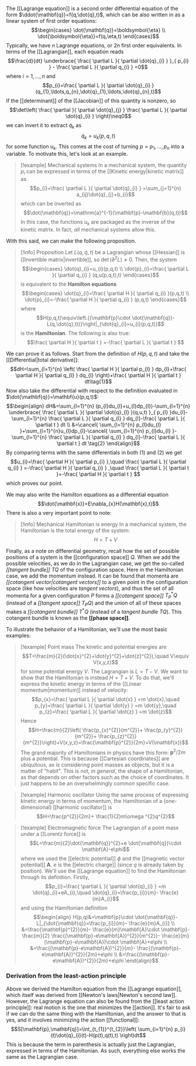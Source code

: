 The [[Lagrange equation]] is a second order differential equation of the form $\ddot{\mathbf{q}}=f(q,\dot{q},t)$, which can be also written in as a linear system of first order equations:
$$\begin{cases}
\dot{\mathbf{q}}=\boldsymbol{\eta} \\
\dot{\boldsymbol{\eta}}=f(q,\eta,t)
\end{cases}$$
Typically, we have $n$ Lagrange equations, or $2n$ first order equivalents. In terms of the [[Lagrangian]], each equation reads
$$\frac{d}{dt} \underbrace{ \frac{ \partial L }{ \partial \dot{q}_{i} } }_{ p_{i} } - \frac{ \partial L }{ \partial q_{i} } =0$$
where $i=1,\ldots,n$ and
$$p_{i}=\frac{ \partial L }{ \partial \dot{q}_{i} } (q_{1},\ldots,q_{n},\dot{q}_{1},\ldots,\dot{q}_{n},t)$$
If the [[determinant]] of the [[Jacobian]] of this quantity is nonzero, so
$$\det\left( \frac{ \partial  }{ \partial \dot{q}_{j} } \frac{ \partial L }{ \partial \dot{q}_{i} }  \right)\neq0$$
we can invert it to extract $\dot{q}_{k}$ as
$$\dot{q}_{k}=u_{k}(p,q,t)$$
for some function $u_{k}$. This comes at the cost of turning $p=p_{1},\ldots,p_{n}$ into a variable. To motivate this, let's look at an example.

> [!example] Mechanical systems
> In a mechanical system, the quantity $p_{i}$ can be expressed in terms of the [[Kinetic energy|kinetic matrix]] as
> $$p_{i}=\frac{ \partial L }{ \partial \dot{q}_{i} } =\sum_{j=1}^{n} a_{ij}\dot{q}_{j}+b_{i}$$
> which can be inverted as
> $$\dot{\mathbf{q}}=\mathrm{a}^{-1}(\mathbf{p}-\mathbf{b}(q,t))$$
> In this case, the functions $u_{k}$ are packaged as the inverse of the kinetic matrix. In fact, *all* mechanical systems allow this.

With this said, we can make the following proposition.

> [!info] Proposition
> Let $L(q,\dot{q},t)$ be a Lagrangian whose [[Hessian]] is [[Invertible matrix|invertible]], so $\det(\partial ^{2}L)\neq 0$. Then, the system
> $$\begin{cases}
> \dot{q}_{i}=u_{i}(p,q,t) \\
> \dot{p}_{i}=\frac{ \partial L }{ \partial q_{i} } (q,u(p,q,t),t)
> \end{cases}$$
> is equivalent to the **Hamilton equations**
> $$\begin{cases}
> \dot{q}_{i}=\frac{ \partial H }{ \partial q_{i} }(p,q,t) \\
> \dot{p}_{i}=-\frac{ \partial H }{ \partial q_{i} } (p,q,t)
> \end{cases}$$ 
> where
> $$H(p,q,t)\equiv\left.{(\mathbf{p}\cdot \dot{\mathbf{q}}-L(q,\dot{q},t))}\right|_{\dot{q}_{i}=u_{i}(p,q,t)}$$
> is the **Hamiltonian**. The following is also true:
> $$\frac{ \partial H }{ \partial t } =-\frac{ \partial L }{ \partial t } $$

We can prove it as follows. Start from the definition of $H(p,q,t)$ and take the [[Differential|total derivative]]:
$$dH=\sum_{l=1}^{n} \left( \frac{ \partial H }{ \partial p_{l} } dp_{l}+\frac{ \partial H }{ \partial q_{l} } dq_{l} \right)+\frac{ \partial H }{ \partial t } dt\tag{1}$$
Now also take the differential with respect to the definition evaluated in $\dot{\mathbf{q}}=\mathbf{u}(p,q,t)$:
$$\begin{align}
dH&=\sum_{l=1}^{n} (p_{l}du_{l}+u_{l}dp_{l})-\sum_{l=1}^{n} \underbrace{ \frac{ \partial L }{ \partial \dot{q}_{l} }(q,u,t) }_{ p_{l} }du_{l}-\sum_{l=1}^{n} \frac{ \partial L }{ \partial q_{l} } dq_{l}-\frac{ \partial L }{ \partial t } dt  \\
&=\cancel{ \sum_{l=1}^{n} p_{l}du_{l} }+\sum_{l=1}^{n}u_{l}dp_{l}-\cancel{ \sum_{l=1}^{n} p_{l}du_{l} }-\sum_{l=1}^{n} \frac{ \partial L }{ \partial q_{l} } dq_{l}-\frac{ \partial L }{ \partial t } dt \tag{2}
\end{align}$$
By comparing terms with the same differentials in both $(1)$ and $(2)$ we get
$$u_{i}=\frac{ \partial H }{ \partial p_{i} },\quad \frac{ \partial L }{ \partial q_{i} } =-\frac{ \partial H }{ \partial q_{i} } ,\quad \frac{ \partial L }{ \partial t }=-\frac{ \partial H }{ \partial t }   $$
which proves our point.

We may also write the Hamilton equations as a differential equation
$$\dot{\mathbf{x}}=E\nabla_{x}H(\mathbf{x},t)$$
There is also a very important point to note:

> [!info] Mechanical Hamiltonian is energy
> In a mechanical system, the Hamiltonian is the total energy of the system:
> $$H=T+V$$

Finally, as a note on differential geometry, recall how the set of possible positions of a system is the [[configuration space]] $Q$. When we add the possible velocities, as we do in the Lagrangian case, we get the so-called *[[tangent bundle]]* $TQ$ of the configuration space. Here in the Hamiltonian case, we add the momentum instead. It can be found that momenta are *[[cotangent vector|cotangent vectors]]* to a given point in the configuration space (like how velocities are *tangent vectors*), and thus the set of all momenta for a given configuration $P$ forms a *[[cotangent space]]* $T^{*}_{P}Q$ (instead of a *[[tangent space]]* $T_{P}Q$) and the union of all of these spaces makes a *[[cotangent bundle]]* $T^{*}Q$ (instead of a *tangent bundle* $TQ$). This cotangent bundle is known as the **[[phase space]]**.

To illustrate the behavior of a Hamiltonian, we'll use the most basic examples:

> [!example] Point mass
> The kinetic and potential energies are
> $$T=\frac{m}{2}(\dot{x}^{2}+\dot{y}^{2}+\dot{z}^{2}),\quad V\equiv V(x,y,z)$$
> for some potential energy $V$. The Lagrangian is $L=T-V$. We want to show that the Hamiltonian is instead $H=T+V$. To do that, we'll express the kinetic energy in terms of the [[Linear momentum|momentum]] instead of velocity:
> $$p_{x}=\frac{ \partial L }{ \partial \dot{x} } =m \dot{x},\quad p_{y}=\frac{ \partial L }{ \partial \dot{y} } =m \dot{y},\quad p_{z}=\frac{ \partial L }{ \partial \dot{z} } =m \dot{z}$$
> Hence
> $$H=\frac{m}{2}\left( \frac{p_{x}^{2}}{m^{2}}+ \frac{p_{y}^{2}}{m^{2}}+ \frac{p_{z}^{2}}{m^{2}}\right)+V(x,y,z)=\frac{\mathbf{p}^{2}}{2m}+V(\mathbf{x})$$
> The grand majority of Hamiltonians in physics have this form: $\mathbf{p}^{2}/2m$ plus a potential. This is because [[Cartesian coordinates]] are ubiquitous, as is considering point masses as objects, but it is a matter of "habit". This is not, *in general*, the shape of a Hamiltonian, as that depends on other factors such as the choice of coordinates. It just happens to be an overwhelmingly common specific case.

> [!example] Harmonic oscillator
> Using the same process of expressing kinetic energy in terms of momentum, the Hamiltonian of a (one-dimensional) [[harmonic oscillator]] is
> $$H=\frac{p^{2}}{2m}+ \frac{1}{2}m\omega ^{2}q^{2}$$

> [!example] Electromagnetic force
> The Lagrangian of a point mass under a [[Lorentz force]] is
> $$L=\frac{m}{2}\dot{\mathbf{q}}^{2}+e \dot{\mathbf{q}}\cdot \mathbf{A}-e\phi$$
> where we used the [[electric potential]] $\phi$ and the [[magnetic vector potential]] $\mathbf{A}$. $e$ is the [[electric charge]] (since $q$ is already taken by position). We'll use the [[Lagrange equation]] to find the Hamiltonian through its definition. Firstly,
> $$p_{i}=\frac{ \partial L }{ \partial \dot{q}_{i} } =m \dot{q}_{i}+eA_{i},\quad \dot{q}_{i}=\frac{p_{i}}{m}- \frac{e}{m}A_{i}$$
> and using the Hamiltonian definition
>$$\begin{align}
> H(p,q)&=\mathbf{p}\cdot \dot{\mathbf{q}}-L|_{\dot{\mathbf{q}}=\frac{p_{i}}{m}- \frac{e}{m}A_{i}} \\
> &=\frac{\mathbf{p}^{2}}{m}- \frac{e}{m}\mathbf{A}\cdot \mathbf{p}- \frac{m}{2} \frac{(\mathbf{p}-e\mathbf{A})^{2}}{m^{2}}- \frac{e}{m}(\mathbf{p}-e\mathbf{A})\cdot \mathbf{A}+e\phi \\
> &=\frac{(\mathbf{p}-e\mathbf{A})^{2}}{m}- \frac{(\mathbf{p}-e\mathbf{A})^{2}}{2m}+e\phi \\
> &=\frac{(\mathbf{p}-e\mathbf{A})^{2}}{2m}+e\phi
> \end{align}$$

### Derivation from the least-action principle
Above we derived the Hamilton equation from the [[Lagrange equation]], which itself was derived from [[Newton's laws|Newton's second law]]. However, the Lagrange equation can also be found from the [[least action principle]]: real motion is the one that minimizes the [[action]]. It's fair to ask if we can do the same thing with the Hamiltonian, and the answer to that is yes, and it involves minimizing the action [[functional]]:
$$S[\mathbf{p},\mathbf{q}]=\int_{t_{1}}^{t_{2}}\left( \sum_{i=1}^{n} p_{i}(t)\dot{q}_{i}(t)-H(p(t),q(t),t) \right)dt$$
This is because the term in parenthesis is actually just the Lagrangian, expressed in terms of the Hamiltonian. As such, everything else works the same as the Lagrangian case.